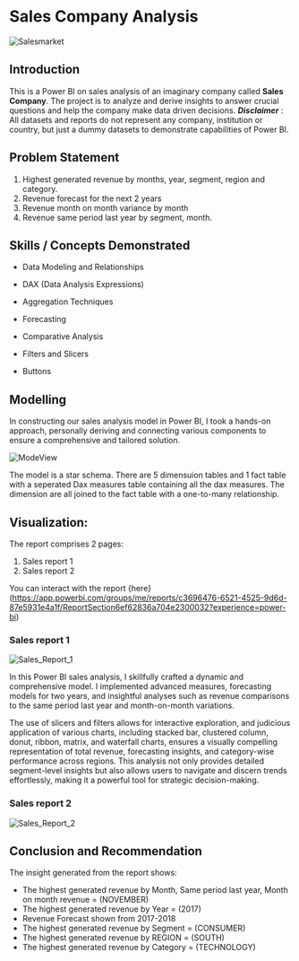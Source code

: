 # Sales Company Analysis

![Salesmarket](https://github.com/habeebsalaudeen/Sales-Company-Analysis/assets/97491265/a6955e73-c5c8-4dfb-b905-25071998bdf9)

## Introduction
This is a Power BI on sales analysis of an imaginary company called **Sales Company**.
The project is to analyze and derive insights to answer crucial questions and help the company make data driven 
decisions.
**_Disclaimer_** : All datasets and reports do not represent any company, institution or country, but just a 
dummy datasets to demonstrate capabilities of Power BI.

## Problem Statement
1. Highest generated revenue by months, year, segment, region and category.
2. Revenue forecast for the next 2 years
3. Revenue month on month variance by month
4. Revenue same period last year by segment, month.

## Skills / Concepts Demonstrated
- Data Modeling and Relationships
- DAX (Data Analysis Expressions)
- Aggregation Techniques
- Forecasting 

- Comparative Analysis
- Filters and Slicers
- Buttons

## Modelling
In constructing our sales analysis model in Power BI, I took a hands-on approach, personally deriving and connecting 
various components to ensure a comprehensive and tailored solution. 

![ModeView](https://github.com/habeebsalaudeen/Sales-Company-Analysis/assets/97491265/e1102430-4fd3-4cf4-a091-1e5482fd57f1)


The model is a star schema.
There are 5 dimensuion tables and 1 fact table with a seperated Dax measures table containing all the dax measures. The dimension are all joined to the fact table with a one-to-many relationship.

## Visualization:

The report comprises 2 pages:
1. Sales report 1
2. Sales report 2

You can interact with the report {here} 
(https://app.powerbi.com/groups/me/reports/c3696476-6521-4525-9d6d-87e5931e4a1f/ReportSection6ef62836a704e2300032?experience=power-bi)

### Sales report 1
![Sales_Report_1](https://github.com/habeebsalaudeen/Sales-Company-Analysis/assets/97491265/a79f644e-15bf-48b6-b1ed-71846cefd721)

In this Power BI sales analysis, I skillfully crafted a dynamic and comprehensive model. I implemented advanced measures, forecasting models for two years, and insightful analyses such as revenue comparisons to the same period last year and month-on-month variations.

The use of slicers and filters allows for interactive exploration, and judicious application of various charts, including stacked bar, clustered column, donut, ribbon, matrix, and waterfall charts, ensures a visually compelling representation of total revenue, forecasting insights, and category-wise performance across regions. This analysis not only provides detailed segment-level insights but also allows users to navigate and discern trends effortlessly, making it a powerful tool for strategic decision-making.

### Sales report 2
![Sales_Report_2](https://github.com/habeebsalaudeen/Sales-Company-Analysis/assets/97491265/00273e11-8562-4ae2-a345-750fd8a4d728)

## Conclusion and Recommendation
The insight generated from the report shows:
- The highest generated revenue by Month, Same period last year, Month on month revenue = (NOVEMBER)
- The highest generated revenue by Year = (2017)
- Revenue Forecast shown from 2017-2018
- The highest generated revenue by Segment = (CONSUMER)
- The highest generated revenue by REGION = (SOUTH)
- The highest generated revenue by Category = (TECHNOLOGY)
